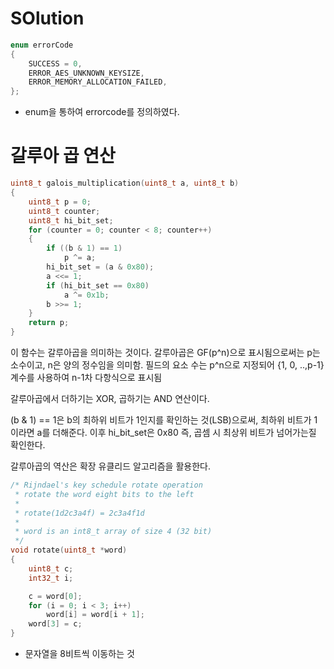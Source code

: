 # SOlution

```c
enum errorCode
{
    SUCCESS = 0,
    ERROR_AES_UNKNOWN_KEYSIZE,
    ERROR_MEMORY_ALLOCATION_FAILED,
};
```

- enum을 통하여 errorcode를 정의하였다.
    
# 갈루아 곱 연산
    
```c
uint8_t galois_multiplication(uint8_t a, uint8_t b)
{
    uint8_t p = 0;
    uint8_t counter;
    uint8_t hi_bit_set;
    for (counter = 0; counter < 8; counter++)
    {
        if ((b & 1) == 1)
            p ^= a;
        hi_bit_set = (a & 0x80);
        a <<= 1;
        if (hi_bit_set == 0x80)
            a ^= 0x1b;
        b >>= 1;
    }
    return p;
}
```

이 함수는 갈루아곱을 의미하는 것이다.
갈루아곱은 GF(p^n)으로 표시됨으로써는 p는 소수이고, n은 양의 정수임을 의미함.
필드의 요소 수는 p^n으로 지정되어 {1, 0, ..,p-1} 계수를 사용하여 n-1차 다항식으로 표시됨

갈루아곱에서 더하기는 XOR, 곱하기는 AND 연산이다.

(b & 1) == 1은 b의 최하위 비트가 1인지를 확인하는 것(LSB)으로써, 최하위 비트가 1이라면
a를 더해준다.
이후 hi_bit_set은 0x80 즉, 곱셈 시 최상위 비트가 넘어가는질 확인한다. 

갈루아곱의 역산은 확장 유클리드 알고리즘을 활용한다.
    

```c
/* Rijndael's key schedule rotate operation
 * rotate the word eight bits to the left
 *
 * rotate(1d2c3a4f) = 2c3a4f1d
 *
 * word is an int8_t array of size 4 (32 bit)
 */
void rotate(uint8_t *word)
{
    uint8_t c;
    int32_t i;

    c = word[0];
    for (i = 0; i < 3; i++)
        word[i] = word[i + 1];
    word[3] = c;
}
```

- 문자열을 8비트씩 이동하는 것